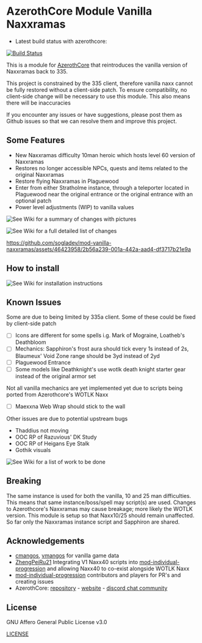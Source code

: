 # AzerothCore Module Vanilla Naxxramas

- Latest build status with azerothcore:

[![Build Status](https://github.com/sogladev/mod-vanilla-naxxramas/workflows/core-build/badge.svg?branch=master&event=push)](https://github.com/sogladev/mod-vanilla-naxxramas)

This is a module for [AzerothCore](http://www.azerothcore.org) that reintroduces the vanilla version of Naxxramas back to 335.

This project is constrained by the 335 client, therefore vanilla naxx cannot be fully restored without a client-side patch. To ensure compatibility, no client-side change will be necessary to use this module. This also means there will be inaccuracies

If you encounter any issues or have suggestions, please post them as Github issues so that we can resolve them and improve this project.

## Some Features
* New Naxxramas difficulty 10man heroic which hosts level 60 version of Naxxramas
* Restores no longer accessible NPCs, quests and items related to the original Naxxramas
* Restore flying Naxxramas in Plaguewood
* Enter from either Stratholme instance, through a teleporter located in Plaguewood near the original entrance or the original entrance with an optional patch
* Power level adjustments (WIP) to vanilla values

![See Wiki for a summary of changes with pictures](https://github.com/sogladev/mod-vanilla-naxxramas/wiki/02-Summary-of-changes-with-pictures)

![See Wiki for a full detailed list of changes](https://github.com/sogladev/mod-vanilla-naxxramas/wiki/04-List-of-changes-in-detail)

https://github.com/sogladev/mod-vanilla-naxxramas/assets/46423958/2b56a239-001a-442a-aad4-df3717b21e9a

## How to install

![See Wiki for installation instructions](https://github.com/sogladev/mod-vanilla-naxxramas/wiki/03-How-to-Install)

## Known Issues

Some are due to being limited by 335a client. Some of these could be fixed by client-side patch

- [ ] Icons are different for some spells i.g. Mark of Mograine, Loatheb's Deathbloom
- [ ] Mechanics: Sapphiron's frost aura should tick every 1s instead of 2s, Blaumeux' Void Zone range should be 3yd instead of 2yd
- [ ] Plaguewood Entrance
- [ ] Some models like Deathknight's use wotlk death knight starter gear instead of the original armor set

Not all vanilla mechanics are yet implemented yet due to scripts being ported from Azerothcore's WOTLK Naxx

- [ ] Maexxna Web Wrap should stick to the wall

Other issues are due to potential upstream bugs

* Thaddius not moving
* OOC RP of Razuvious' DK Study
* OOC RP of Heigans Eye Stalk
* Gothik visuals

![See Wiki for a list of work to be done](https://github.com/sogladev/mod-vanilla-naxxramas/wiki/05-Work-To-Be-Done)

## Breaking

The same instance is used for both the vanilla, 10 and 25 man difficulties. This means that same instance/boss/spell may script(s) are used. Changes to Azerothcore's Naxxramas may cause breakage; more likely the WOTLK version. This module is setup so that Naxx10/25 should remain unaffected. So far only the Naxxramas instance script and Sapphiron are shared.

## Acknowledgements
- [cmangos](https://github.com/cmangos), [vmangos](https://github.com/vmangos) for vanilla game data
- [ZhengPeiRu21](https://github.com/ZhengPeiRu21/mod-individual-progression) Integrating V1 Naxx40 scripts into [mod-individual-progression](https://github.com/ZhengPeiRu21/mod-individual-progression) and allowing Naxx40 to co-exist alongside WOTLK Naxx
- [mod-individual-progression](https://github.com/ZhengPeiRu21/mod-individual-progression) contributors and players for PR's and creating issues
- AzerothCore: [repository](https://github.com/azerothcore) - [website](https://azerothcore.org/) - [discord chat community](https://discord.gg/PaqQRkd)

## License

GNU Affero General Public License v3.0

[LICENSE](./../LICENSE)
